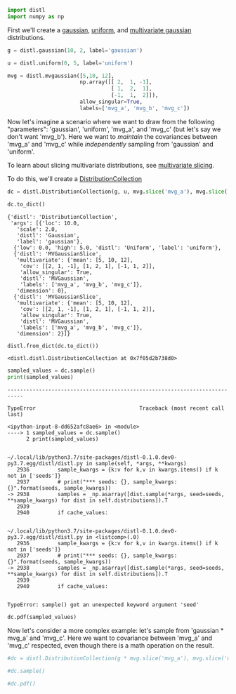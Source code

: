 ```python
import distl
import numpy as np
```

First we'll create a [gaussian](../api/gaussian.md), [uniform](../api/uniform.md), and [multivariate gaussian](../api/mvaussian.md) distributions.


```python
g = distl.gaussian(10, 2, label='gaussian')
```


```python
u = distl.uniform(0, 5, label='uniform')
```


```python
mvg = distl.mvgaussian([5,10, 12], 
                       np.array([[ 2,  1, -1], 
                                 [ 1,  2,  1], 
                                 [-1,  1,  2]]),
                       allow_singular=True,
                       labels=['mvg_a', 'mvg_b', 'mvg_c'])
```

Now let's imagine a scenario where we want to draw from the following "parameters": 'gaussian', 'uniform', 'mvg_a', and 'mvg_c' (but let's say we don't want 'mvg_b').  Here we want to *maintain* the covariances between 'mvg_a' and 'mvg_c' while *independently* sampling from 'gaussian' and 'uniform'.

To learn about slicing multivariate distributions, see [multivariate slicing](./multivariate_slice.md).

To do this, we'll create a [DistributionCollection](../api/DistributionCollection.md)


```python
dc = distl.DistributionCollection(g, u, mvg.slice('mvg_a'), mvg.slice('mvg_c'))
```


```python
dc.to_dict()
```




    {'distl': 'DistributionCollection',
     'args': [{'loc': 10.0,
       'scale': 2.0,
       'distl': 'Gaussian',
       'label': 'gaussian'},
      {'low': 0.0, 'high': 5.0, 'distl': 'Uniform', 'label': 'uniform'},
      {'distl': 'MVGaussianSlice',
       'multivariate': {'mean': [5, 10, 12],
        'cov': [[2, 1, -1], [1, 2, 1], [-1, 1, 2]],
        'allow_singular': True,
        'distl': 'MVGaussian',
        'labels': ['mvg_a', 'mvg_b', 'mvg_c']},
       'dimension': 0},
      {'distl': 'MVGaussianSlice',
       'multivariate': {'mean': [5, 10, 12],
        'cov': [[2, 1, -1], [1, 2, 1], [-1, 1, 2]],
        'allow_singular': True,
        'distl': 'MVGaussian',
        'labels': ['mvg_a', 'mvg_b', 'mvg_c']},
       'dimension': 2}]}




```python
distl.from_dict(dc.to_dict())
```




    <distl.distl.DistributionCollection at 0x7f05d2b738d0>




```python
sampled_values = dc.sample()
print(sampled_values)
```


    ---------------------------------------------------------------------------

    TypeError                                 Traceback (most recent call last)

    <ipython-input-8-dd652afc8ae6> in <module>
    ----> 1 sampled_values = dc.sample()
          2 print(sampled_values)


    ~/.local/lib/python3.7/site-packages/distl-0.1.0.dev0-py3.7.egg/distl/distl.py in sample(self, *args, **kwargs)
       2936         sample_kwargs = {k:v for k,v in kwargs.items() if k not in ['seeds']}
       2937         # print("*** seeds: {}, sample_kwargs: {}".format(seeds, sample_kwargs))
    -> 2938         samples = _np.asarray([dist.sample(*args, seed=seeds, **sample_kwargs) for dist in self.distributions]).T
       2939 
       2940         if cache_values:


    ~/.local/lib/python3.7/site-packages/distl-0.1.0.dev0-py3.7.egg/distl/distl.py in <listcomp>(.0)
       2936         sample_kwargs = {k:v for k,v in kwargs.items() if k not in ['seeds']}
       2937         # print("*** seeds: {}, sample_kwargs: {}".format(seeds, sample_kwargs))
    -> 2938         samples = _np.asarray([dist.sample(*args, seed=seeds, **sample_kwargs) for dist in self.distributions]).T
       2939 
       2940         if cache_values:


    TypeError: sample() got an unexpected keyword argument 'seed'



```python
dc.pdf(sampled_values)
```

Now let's consider a more complex example: let's sample from 'gaussian * mvg_a' and 'mvg_c'.  Here we want to covariance between 'mvg_a' and 'mvg_c' respected, even though there is a math operation on the result.


```python
#dc = distl.DistributionCollection(g * mvg.slice('mvg_a'), mvg.slice('mvg_c'))
```


```python
#dc.sample()
```


```python
#dc.pdf()
```


```python

```
